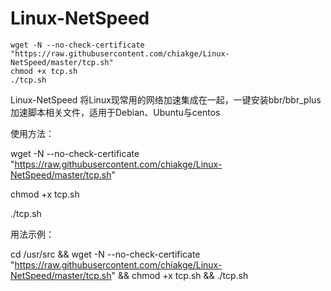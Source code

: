 # Linux-NetSpeed
```
wget -N --no-check-certificate "https://raw.githubusercontent.com/chiakge/Linux-NetSpeed/master/tcp.sh"
chmod +x tcp.sh
./tcp.sh
```

Linux-NetSpeed
将Linux现常用的网络加速集成在一起，一键安装bbr/bbr_plus加速脚本相关文件，适用于Debian、Ubuntu与centos

使用方法：

wget -N --no-check-certificate "https://raw.githubusercontent.com/chiakge/Linux-NetSpeed/master/tcp.sh"

chmod +x tcp.sh

./tcp.sh

用法示例：

cd /usr/src && wget -N --no-check-certificate "https://raw.githubusercontent.com/chiakge/Linux-NetSpeed/master/tcp.sh" && chmod +x tcp.sh && ./tcp.sh
